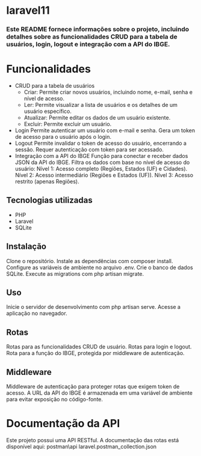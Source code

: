 # laravel11

### Este README fornece informações sobre o projeto, incluindo detalhes sobre as funcionalidades CRUD para a tabela de usuários, login, logout e integração com a API do IBGE.

# Funcionalidades
* CRUD para a tabela de usuários
    * Criar: Permite criar novos usuários, incluindo nome, e-mail, senha e nível de acesso.
    * Ler: Permite visualizar a lista de usuários e os detalhes de um usuário específico.
    * Atualizar: Permite editar os dados de um usuário existente.
    * Excluir: Permite excluir um usuário.
* Login
Permite autenticar um usuário com e-mail e senha.
Gera um token de acesso para o usuário após o login.
* Logout
Permite invalidar o token de acesso do usuário, encerrando a sessão.
Requer autenticação com token para ser acessado.
* Integração com a API do IBGE
Função para conectar e receber dados JSON da API do IBGE.
Filtra os dados com base no nível de acesso do usuário:
Nível 1: Acesso completo (Regiões, Estados (UF) e Cidades).
Nível 2: Acesso intermediário (Regiões e Estados (UF)).
Nível 3: Acesso restrito (apenas Regiões).
## Tecnologias utilizadas
* PHP
* Laravel
* SQLite
## Instalação
Clone o repositório.
Instale as dependências com composer install.
Configure as variáveis de ambiente no arquivo .env.
Crie o banco de dados SQLite.
Execute as migrations com php artisan migrate.
## Uso
Inicie o servidor de desenvolvimento com php artisan serve.
Acesse a aplicação no navegador.
## Rotas
Rotas para as funcionalidades CRUD de usuário.
Rotas para login e logout.
Rota para a função do IBGE, protegida por middleware de autenticação.
## Middleware
Middleware de autenticação para proteger rotas que exigem token de acesso.
A URL da API do IBGE é armazenada em uma variável de ambiente para evitar exposição no código-fonte.
# Documentação da API
Este projeto possui uma API RESTful. A documentação das rotas está disponível aqui: postman\api laravel.postman_collection.json
